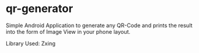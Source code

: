# qr-generator
Simple Android Application to generate any QR-Code and prints the result into the form of Image View in your phone layout.

Library Used: Zxing 
